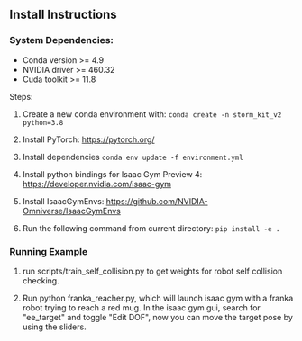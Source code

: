 ## Install Instructions

### System Dependencies:
- Conda version >= 4.9
- NVIDIA driver >= 460.32
- Cuda toolkit >= 11.8

Steps:

1. Create a new conda environment with: `conda create -n storm_kit_v2 python=3.8`

2. Install PyTorch: https://pytorch.org/

3. Install dependencies `conda env update -f environment.yml`

4. Install python bindings for Isaac Gym Preview 4: https://developer.nvidia.com/isaac-gym

5. Install IsaacGymEnvs: https://github.com/NVIDIA-Omniverse/IsaacGymEnvs

6. Run the following command from current directory: `pip install -e . `

### Running Example

1. run scripts/train_self_collision.py to get weights for robot self collision checking.

2. Run python franka_reacher.py, which will launch isaac gym with a franka robot trying to reach a red mug. In the isaac gym gui, search for "ee_target" and toggle "Edit DOF", now you can move the target pose by using the sliders.

